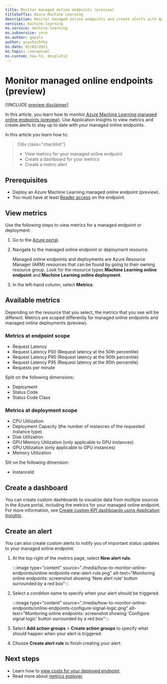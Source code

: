 ```yaml
---
title: Monitor managed online endpoints (preview)
titleSuffix: Azure Machine Learning
description: Monitor managed online endpoints and create alerts with Application Insights.
services: machine-learning
ms.service: machine-learning
ms.subservice: core
ms.author: gopalv
author: gvashishtha
ms.date: 05/03/2021
ms.topic: conceptual
ms.custom: how-to, devplatv2
---
```


# Monitor managed online endpoints (preview)

[!INCLUDE [preview disclaimer](../../includes/machine-learning-preview-generic-disclaimer.md)]

In this article, you learn how to monitor[ Azure Machine Learning managed online endpoints (preview)](concept-endpoints.md). Use Application Insights to view metrics and create alerts to stay up to date with your managed online endpoints.

In this article you learn how to:

> [!div class="checklist"]
> * View metrics for your managed online endpoint
> * Create a dashboard for your metrics
> * Create a metric alert

## Prerequisites

- Deploy an Azure Machine Learning managed online endpoint (preview).
- You must have at least [Reader access](../role-based-access-control/role-assignments-portal.md) on the endpoint.

## View metrics

Use the following steps to view metrics for a managed endpoint or deployment:
1. Go to the [Azure portal](https://portal.azure.com).
1. Navigate to the managed online endpoint or deployment resource.

    Managed online endpoints and deployments are Azure Resource Manager (ARM) resources that can be found by going to their owning resource group. Look for the resource types **Machine Learning online endpoint** and **Machine Learning online deployment**.

1. In the left-hand column, select **Metrics**.

## Available metrics

Depending on the resource that you select, the metrics that you see will be different. Metrics are scoped differently for managed online endpoints and managed online deployments (preview).

### Metrics at endpoint scope

- Request Latency
- Request Latency P50 (Request latency at the 50th percentile)
- Request Latency P90 (Request latency at the 90th percentile)
- Request Latency P95 (Request latency at the 95th percentile)
- Requests per minute

Split on the following dimensions:

- Deployment
- Status Code
- Status Code Class

### Metrics at deployment scope

- CPU Utilization
- Deployment Capacity (the number of instances of the requested instance type)
- Disk Utilization
- GPU Memory Utilization (only applicable to GPU instances)
- GPU Utilization (only applicable to GPU instances)
- Memory Utilization

Slit on the following dimension:

- InstanceId

## Create a dashboard

You can create custom dashboards to visualize data from multiple sources in the Azure portal, including the metrics for your managed online endpoint. For more information, see [Create custom KPI dashboards using Application Insights](../azure-monitor/app/tutorial-app-dashboards.md#add-custom-metric-chart).
    
## Create an alert

You can also create custom alerts to notify you of important status updates to your managed online endpoint:

1. At the top right of the metrics page, select **New alert rule**.

    :::image type="content" source="./media/how-to-monitor-online-endpoints/online-endpoints-new-alert-rule.png" alt-text="Monitoring online endpoints: screenshot showing 'New alert rule' button surrounded by a red box":::

1. Select a condition name to specify when your alert should be triggered.

    :::image type="content" source="./media/how-to-monitor-online-endpoints/online-endpoints-configure-signal-logic.png" alt-text="Monitoring online endpoints: screenshot showing 'Configure signal logic' button surrounded by a red box":::

1. Select **Add action groups** > **Create action groups** to specify what should happen when your alert is triggered.

1. Choose **Create alert rule** to finish creating your alert.


## Next steps

* Learn how to [view costs for your deployed endpoint](./how-to-view-online-endpoints-costs.md).
* Read more about [metrics explorer](../azure-monitor/essentials/metrics-charts.md).